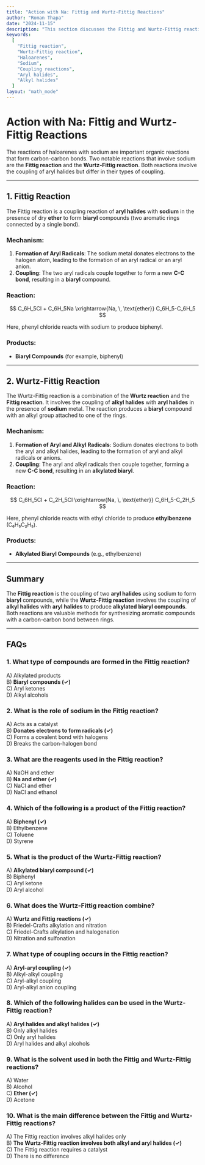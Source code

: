 ```yaml
---
title: "Action with Na: Fittig and Wurtz-Fittig Reactions"
author: "Roman Thapa"
date: "2024-11-15"
description: "This section discusses the Fittig and Wurtz-Fittig reactions of haloarenes with sodium, highlighting their mechanisms, products, and applications."
keywords:
  [
    "Fittig reaction",
    "Wurtz-Fittig reaction",
    "Haloarenes",
    "Sodium",
    "Coupling reactions",
    "Aryl halides",
    "Alkyl halides"
  ]
layout: "math_mode"
---
```


# Action with Na: Fittig and Wurtz-Fittig Reactions

The reactions of haloarenes with sodium are important organic reactions that form carbon-carbon bonds. Two notable reactions that involve sodium are the **Fittig reaction** and the **Wurtz-Fittig reaction**. Both reactions involve the coupling of aryl halides but differ in their types of coupling.

---

## 1. **Fittig Reaction**

The Fittig reaction is a coupling reaction of **aryl halides** with **sodium** in the presence of dry **ether** to form **biaryl** compounds (two aromatic rings connected by a single bond).

### Mechanism:
1. **Formation of Aryl Radicals**: The sodium metal donates electrons to the halogen atom, leading to the formation of an aryl radical or an aryl anion.
2. **Coupling**: The two aryl radicals couple together to form a new **C-C bond**, resulting in a **biaryl** compound.

### Reaction:
$$ C_6H_5Cl + C_6H_5Na \xrightarrow{Na, \, \text{ether}} C_6H_5-C_6H_5 $$

Here, phenyl chloride reacts with sodium to produce biphenyl.

### Products:
- **Biaryl Compounds** (for example, biphenyl)

---

## 2. **Wurtz-Fittig Reaction**

The Wurtz-Fittig reaction is a combination of the **Wurtz reaction** and the **Fittig reaction**. It involves the coupling of **alkyl halides** with **aryl halides** in the presence of **sodium** metal. The reaction produces a **biaryl** compound with an alkyl group attached to one of the rings.

### Mechanism:
1. **Formation of Aryl and Alkyl Radicals**: Sodium donates electrons to both the aryl and alkyl halides, leading to the formation of aryl and alkyl radicals or anions.
2. **Coupling**: The aryl and alkyl radicals then couple together, forming a new **C-C bond**, resulting in an **alkylated biaryl**.

### Reaction:
$$ C_6H_5Cl + C_2H_5Cl \xrightarrow{Na, \, \text{ether}} C_6H_5-C_2H_5 $$

Here, phenyl chloride reacts with ethyl chloride to produce **ethylbenzene** (C₆H₅C₂H₅).

### Products:
- **Alkylated Biaryl Compounds** (e.g., ethylbenzene)

---

## Summary

The **Fittig reaction** is the coupling of two **aryl halides** using sodium to form **biaryl** compounds, while the **Wurtz-Fittig reaction** involves the coupling of **alkyl halides** with **aryl halides** to produce **alkylated biaryl compounds**. Both reactions are valuable methods for synthesizing aromatic compounds with a carbon-carbon bond between rings.

---

## FAQs

### 1. What type of compounds are formed in the Fittig reaction?  
A) Alkylated products  
B) **Biaryl compounds (✓)**  
C) Aryl ketones  
D) Alkyl alcohols  

### 2. What is the role of sodium in the Fittig reaction?  
A) Acts as a catalyst  
B) **Donates electrons to form radicals (✓)**  
C) Forms a covalent bond with halogens  
D) Breaks the carbon-halogen bond  

### 3. What are the reagents used in the Fittig reaction?  
A) NaOH and ether  
B) **Na and ether (✓)**  
C) NaCl and ether  
D) NaCl and ethanol  

### 4. Which of the following is a product of the Fittig reaction?  
A) **Biphenyl (✓)**  
B) Ethylbenzene  
C) Toluene  
D) Styrene  

### 5. What is the product of the Wurtz-Fittig reaction?  
A) **Alkylated biaryl compound (✓)**  
B) Biphenyl  
C) Aryl ketone  
D) Aryl alcohol  

### 6. What does the Wurtz-Fittig reaction combine?  
A) **Wurtz and Fittig reactions (✓)**  
B) Friedel-Crafts alkylation and nitration  
C) Friedel-Crafts alkylation and halogenation  
D) Nitration and sulfonation  

### 7. What type of coupling occurs in the Fittig reaction?  
A) **Aryl-aryl coupling (✓)**  
B) Alkyl-alkyl coupling  
C) Aryl-alkyl coupling  
D) Aryl-alkyl anion coupling  

### 8. Which of the following halides can be used in the Wurtz-Fittig reaction?  
A) **Aryl halides and alkyl halides (✓)**  
B) Only alkyl halides  
C) Only aryl halides  
D) Aryl halides and alkyl alcohols  

### 9. What is the solvent used in both the Fittig and Wurtz-Fittig reactions?  
A) Water  
B) Alcohol  
C) **Ether (✓)**  
D) Acetone  

### 10. What is the main difference between the Fittig and Wurtz-Fittig reactions?  
A) The Fittig reaction involves alkyl halides only  
B) **The Wurtz-Fittig reaction involves both alkyl and aryl halides (✓)**  
C) The Fittig reaction requires a catalyst  
D) There is no difference  
